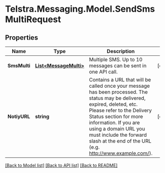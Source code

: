 # Telstra.Messaging.Model.SendSmsMultiRequest
## Properties

Name | Type | Description | Notes
------------ | ------------- | ------------- | -------------
**SmsMulti** | [**List&lt;MessageMulti&gt;**](MessageMulti.md) | Multiple SMS. Up to 10 messages can be sent in one API call. | [optional] 
**NotiyURL** | **string** | Contains a URL that will be called once your message has been processed. The status may be delivered, expired, deleted, etc. Please refer to the Delivery Status section for more information.  If you are using a domain URL you must include the forward slash at the end of the URL (e.g. http://www.example.com/).  | [optional] 

[[Back to Model list]](../README.md#documentation-for-models) [[Back to API list]](../README.md#documentation-for-api-endpoints) [[Back to README]](../README.md)

